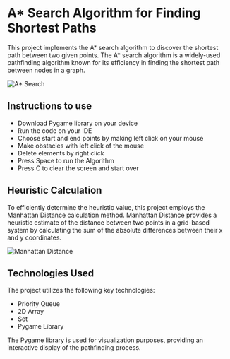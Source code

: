 # A* Search Algorithm for Finding Shortest Paths

This project implements the A* search algorithm to discover the shortest path between two given points. The A* search algorithm is a widely-used pathfinding algorithm known for its efficiency in finding the shortest path between nodes in a graph.

![A* Search](https://miro.medium.com/v2/resize:fit:1400/1*QvF-25wEHhQiWowGeJ8JjQ.png)


## Instructions to use
- Download Pygame library on your device
- Run the code on your IDE
- Choose start and end points by making left click on your mouse
- Make obstacles with left click of the mouse
- Delete elements by right click
- Press Space to run the Algorithm
- Press C to clear the screen and start over

## Heuristic Calculation

To efficiently determine the heuristic value, this project employs the Manhattan Distance calculation method. Manhattan Distance provides a heuristic estimate of the distance between two points in a grid-based system by calculating the sum of the absolute differences between their x and y coordinates.

![Manhattan Distance](https://cdn-images-1.medium.com/max/800/1*-xXnL0liqSl-flWgCTFbiw.png)


## Technologies Used

The project utilizes the following key technologies:

- Priority Queue
- 2D Array
- Set
- Pygame Library

The Pygame library is used for visualization purposes, providing an interactive display of the pathfinding process.
